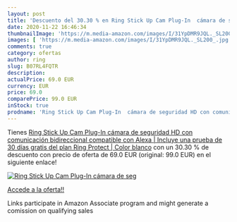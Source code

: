 ```yaml
---
layout: post
title: 'Descuento del 30.30 % en Ring Stick Up Cam Plug-In  cámara de seg'
date: 2020-11-22 16:46:34
thumbnailImage: 'https://m.media-amazon.com/images/I/31YpDMR9JQL._SL200_.jpg'
images: [ 'https://m.media-amazon.com/images/I/31YpDMR9JQL._SL200_.jpg' ]
comments: true
category: ofertas
author: ring
slug: B07RL4FQTR
description:
actualPrice: 69.0 EUR
currency: EUR
price: 69.0
comparePrice: 99.0 EUR
inStock: true
prodname: 'Ring Stick Up Cam Plug-In  cámara de seguridad HD con comunicación bidireccional  compatible con Alexa | Incluye una prueba de 30 días gratis del plan Ring Protect | Color blanco'
---
```


Tienes [Ring Stick Up Cam Plug-In  cámara de seguridad HD con comunicación bidireccional  compatible con Alexa | Incluye una prueba de 30 días gratis del plan Ring Protect | Color blanco](https://www.amazon.es/dp/B07RL4FQTR/?tag=tolees-21) con un 30.30 % de descuento con precio de oferta de 69.0 EUR (original: 99.0 EUR) en el siguiente enlace!

[![Ring Stick Up Cam Plug-In  cámara de seg](https://m.media-amazon.com/images/I/31YpDMR9JQL._SL200_.jpg)](https://www.amazon.es/dp/B07RL4FQTR/?tag=tolees-21)

[Accede a la oferta!!](https://www.amazon.es/dp/B07RL4FQTR/?tag=tolees-21)

Links participate in Amazon Associate program and might generate a comission on qualifying sales


